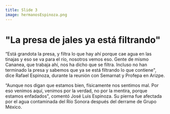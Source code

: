 ```yaml
---
title: Slide 3
image: hermanosEspinoza.png
---
```


# "La presa de jales ya está filtrando"

“Está grandota la presa, y filtra lo que hay ahí porque cae agua en las tinajas y eso se va para el río, nosotros vemos eso. Gente de mismo Cananea, que trabaja ahí, nos ha dicho que se filtra. Incluso no han terminado la presa y sabemos que ya se está filtrando lo que contiene", dice Rafael Espinoza, durante la reunión con Semarnat y Profepa en Arizpe.

“Aunque nos digan que estamos bien, físicamente nos sentimos mal. Por eso venimos aquí, venimos por la verdad, no por la mentira, porque estamos enfadados", comentó José Luis Espinoza. Su pierna fue afectada por el agua contaminada del Río Sonora después del derrame de Grupo México.
